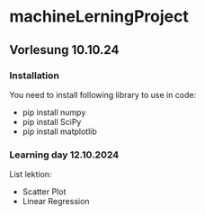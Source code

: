 # machineLerningProject

## Vorlesung 10.10.24

### Installation
<p> You need to install following library to use in code:</p> 
<ul>
    <li>pip install numpy</li>
    <li>pip install SciPy</li>
    <li>pip install matplotlib</li>
</ul>


### Learning day 12.10.2024

<p> List lektion:</p> 
<ul>
    <li>Scatter Plot</li>
    <li>Linear Regression</li>
</ul>